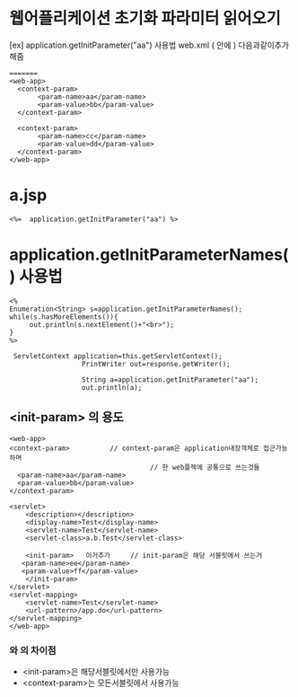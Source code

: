 # 웹어플리케이션 초기화 파라미터 읽어오기 
[ex] application.getInitParameter("aa") 사용법
web.xml ( <web-app> 안에 ) 다음과같이추가해줌
```
=======
<web-app>
  <context-param>
       <param-name>aa</param-name>
       <param-value>bb</param-value>
  </context-param>

  <context-param>
       <param-name>cc</param-name>
       <param-value>dd</param-value>
  </context-param>
</web-app>
```
a.jsp
=========
```
<%=  application.getInitParameter("aa") %>
```
application.getInitParameterNames() 사용법
===========
```
<%
Enumeration<String> s=application.getInitParameterNames();
while(s.hasMoreElements()){
     out.println(s.nextElement()+"<br>");
}
%>
```
```
 ServletContext application=this.getServletContext();
                  PrintWriter out=response.getWriter();

                  String a=application.getInitParameter("aa");
                  out.println(a);
```
##  &lt;init-param> 의 용도 
```
<web-app>
<context-param>          // context-param은 application내장객체로 접근가능하며 
                                   // 한 web플젝에 공통으로 쓰는것들
  <param-name>aa</param-name>
  <param-value>bb</param-value>
</context-param>

<servlet>
    <description></description>
    <display-name>Test</display-name>
    <servlet-name>Test</servlet-name>
    <servlet-class>a.b.Test</servlet-class>

    <init-param>   이거추가     // init-param은 해당 서블릿에서 쓰는거 
   <param-name>ee</param-name>
   <param-value>ff</param-value>
    </init-param>
</servlet>
<servlet-mapping>
    <servlet-name>Test</servlet-name>
    <url-pattern>/app.do</url-pattern>
</servlet-mapping>
</web-app>
```

### <init-param>와 <context-param>의 차이점 
- &lt;init-param>은 해당서블릿에서만 사용가능
- &lt;context-param>는 모든서블릿에서 사용가능
